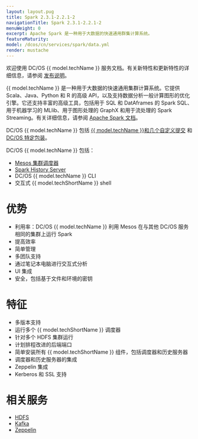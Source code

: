 ```yaml
---
layout: layout.pug
title: Spark 2.3.1-2.2.1-2
navigationTitle: Spark 2.3.1-2.2.1-2
menuWeight: 0
excerpt: Apache Spark 是一种用于大数据的快速通用群集计算系统。
featureMaturity:
model: /dcos/cn/services/spark/data.yml
render: mustache
---
```


欢迎使用 DC/OS {{ model.techName }} 服务文档。有关新特性和更新特性的详细信息，请参阅 [发布说明](/dcos/cn/services/spark/2.3.1-2.2.1-2/release-notes/)。


{{ model.techName }} 是一种用于大数据的快速通用集群计算系统。它提供 Scala、Java、Python 和 R 的高级 API，以及支持数据分析一般计算图形的优化引擎。它还支持丰富的高级工具，包括用于 SQL 和 DatAframes 的 Spark SQL、用于机器学习的 MLlib、用于图形处理的 GraphX 和用于流处理的 Spark Streaming。有关详细信息，请参阅 [Apache Spark 文档][1]。

DC/OS {{ model.techName }} 包括 [{{ model.techName }}和几个自定义提交][17] 和 [DC/OS 特定包装][18]。

DC/OS {{ model.techName }} 包括：

* [Mesos 集群调度器][2]
* [Spark History Server][3]
* DC/OS {{ model.techName }} CLI
* 交互式 {{ model.techShortName }} shell

# 优势

* 利用率：DC/OS {{ model.techName }} 利用 Mesos 在与其他 DC/OS 服务相同的集群上运行 Spark
* 提高效率
* 简单管理
* 多团队支持
* 通过笔记本电脑进行交互式分析
* UI 集成
* 安全，包括基于文件和环境的密钥

# 特征

* 多版本支持
* 运行多个 {{ model.techShortName }} 调度器
* 针对多个 HDFS 集群运行
* 计划排程改进的后端端口
* 简单安装所有 {{ model.techShortName }} 组件，包括调度器和历史服务器
* 调度器和历史服务器的集成
* Zeppelin 集成
* Kerberos 和 SSL 支持

# 相关服务

* [HDFS][4]
* [Kafka][5]
* [Zeppelin][6]

 [1]:http://spark.apache.org/documentation.html
 [2]:http://spark.apache.org/docs/latest/run-on-mesos.html#cluster-mode
 [3]: http://spark.apache.org/docs/latest/monitoring.html#viewing-after-the-fact
 [4]:https://docs.mesosphere.com/services/hdfs/
 [5]:https://docs.mesosphere.com/services/kafka/
 [6]:https://zeppelin.incubator.apache.org/
 [17]:https://github.com/mesosphere/spark
 [18]:https://github.com/mesosphere/spark-build
